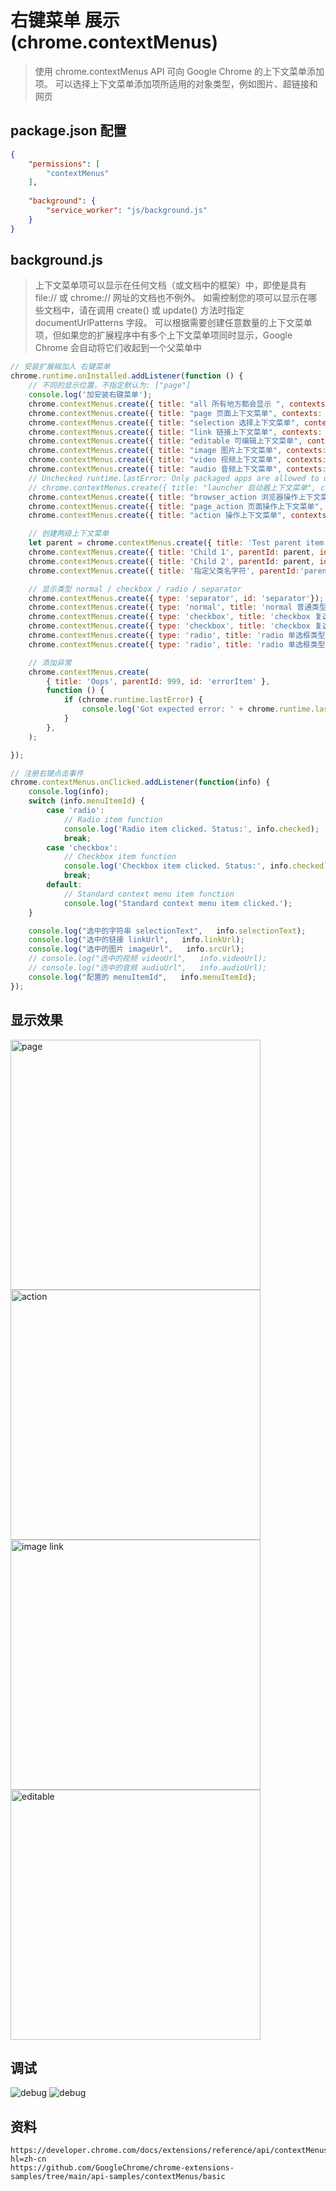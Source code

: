 # 右键菜单 展示 (chrome.contextMenus)

> 使用 chrome.contextMenus API 可向 Google Chrome 的上下文菜单添加项。
> 可以选择上下文菜单添加项所适用的对象类型，例如图片、超链接和网页

## package.json 配置
```json
{
    "permissions": [
        "contextMenus"
    ],
    
    "background": {
        "service_worker": "js/background.js"
    }
}

```

## background.js

> 上下文菜单项可以显示在任何文档（或文档中的框架）中，即使是具有 file:// 或 chrome:// 网址的文档也不例外。
> 如需控制您的项可以显示在哪些文档中，请在调用 create() 或 update() 方法时指定 documentUrlPatterns 字段。
> 可以根据需要创建任意数量的上下文菜单项，但如果您的扩展程序中有多个上下文菜单项同时显示，Google Chrome 会自动将它们收起到一个父菜单中

```javascript
// 安装扩展椒加入 右键菜单
chrome.runtime.onInstalled.addListener(function () {
    // 不同的显示位置，不指定默认为: ["page"]
    console.log('加安装右键菜单');
    chrome.contextMenus.create({ title: "all 所有地方都会显示 ", contexts: ["all"], id:   "all"  }); // 指定“all”相当于指定除“launcher”之外的所有其他上下文的组合。“启动器”上下文仅受应用支持
    chrome.contextMenus.create({ title: "page 页面上下文菜单", contexts: ["page"], id:   "page"  });
    chrome.contextMenus.create({ title: "selection 选择上下文菜单", contexts: ["selection"], id:   "selection"  });
    chrome.contextMenus.create({ title: "link 链接上下文菜单", contexts: ["link"], id:   "link"  });
    chrome.contextMenus.create({ title: "editable 可编辑上下文菜单", contexts: ["editable"], id:   "editable"  });
    chrome.contextMenus.create({ title: "image 图片上下文菜单", contexts: ["image"], id:   "image"  });
    chrome.contextMenus.create({ title: "video 视频上下文菜单", contexts: ["video"], id:   "video"  });
    chrome.contextMenus.create({ title: "audio 音频上下文菜单", contexts: ["audio"], id:   "audio"  });
    // Unchecked runtime.lastError: Only packaged apps are allowed to use 'launcher' context 只有打包扩展才能注册 launcher 右键
    // chrome.contextMenus.create({ title: "launcher 启动器上下文菜单", contexts: ["launcher"], id:   "launcher"  }); 
    chrome.contextMenus.create({ title: "browser_action 浏览器操作上下文菜单", contexts: ["browser_action"], id:   "browser_action"  }); // v2 插件
    chrome.contextMenus.create({ title: "page_action 页面操作上下文菜单", contexts: ["page_action"], id:   "page_action"  }); // v2 插件
    chrome.contextMenus.create({ title: "action 操作上下文菜单", contexts: ["action"], id:   "action"  }); // v3 插件

    // 创建两级上下文菜单
    let parent = chrome.contextMenus.create({ title: 'Test parent item', id: 'parent' });
    chrome.contextMenus.create({ title: 'Child 1', parentId: parent, id: 'child1' });
    chrome.contextMenus.create({ title: 'Child 2', parentId: parent, id: 'child2'});
    chrome.contextMenus.create({ title: '指定父类名字符', parentId:'parent', id: '指定父类名字符'});

    // 显示类型 normal / checkbox / radio / separator
    chrome.contextMenus.create({ type: 'separator', id: 'separator'}); // 可以不用设置 title
    chrome.contextMenus.create({ type: 'normal', title: 'normal 普通类型', id: 'normal'}); // 默认的
    chrome.contextMenus.create({ type: 'checkbox', title: 'checkbox 复选框类型', id: 'checkbox'}); // checkbox
    chrome.contextMenus.create({ type: 'checkbox', title: 'checkbox 复选框类型 选中', id: 'checkbox-checked', checked: true}); // checkbox 
    chrome.contextMenus.create({ type: 'radio', title: 'radio 单选框类型', id: 'radio'}); // radio
    chrome.contextMenus.create({ type: 'radio', title: 'radio 单选框类型 选中', id: 'radio-checked', checked: true}); // radio

    // 添加异常
    chrome.contextMenus.create(
        { title: 'Oops', parentId: 999, id: 'errorItem' },
        function () {
            if (chrome.runtime.lastError) {
                console.log('Got expected error: ' + chrome.runtime.lastError.message);
            }
        },
    );

});

// 注册右键点击事件
chrome.contextMenus.onClicked.addListener(function(info) {
    console.log(info);
    switch (info.menuItemId) {
        case 'radio':
            // Radio item function
            console.log('Radio item clicked. Status:', info.checked);
            break;
        case 'checkbox':
            // Checkbox item function
            console.log('Checkbox item clicked. Status:', info.checked);
            break;
        default:
            // Standard context menu item function
            console.log('Standard context menu item clicked.');
    }

    console.log("选中的字符串 selectionText",   info.selectionText);
    console.log("选中的链接 linkUrl",   info.linkUrl);
    console.log("选中的图片 imageUrl",   info.srcUrl);
    // console.log("选中的视频 videoUrl",   info.videoUrl);
    // console.log("选中的音频 audioUrl",   info.audioUrl);
    console.log("配置的 menuItemId",   info.menuItemId);
});
```

## 显示效果
<img src="./docs/page.png" alt="page" width="400" />
<img src="./docs/action.png" alt="action" width="400" />
<img src="./docs/image.png" alt="image link" width="400" />
<img src="./docs/editable.png" alt="editable" width="400" />

## 调试
<img src="./docs/debug1.png" alt="debug" />
<img src="./docs/debug2.png" alt="debug" />

## 资料
```
https://developer.chrome.com/docs/extensions/reference/api/contextMenus?hl=zh-cn
https://github.com/GoogleChrome/chrome-extensions-samples/tree/main/api-samples/contextMenus/basic
```